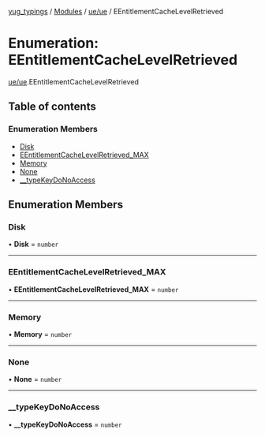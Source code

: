 [yug_typings](../README.md) / [Modules](../modules.md) / [ue/ue](../modules/ue_ue.md) / EEntitlementCacheLevelRetrieved

# Enumeration: EEntitlementCacheLevelRetrieved

[ue/ue](../modules/ue_ue.md).EEntitlementCacheLevelRetrieved

## Table of contents

### Enumeration Members

- [Disk](ue_ue.EEntitlementCacheLevelRetrieved.md#disk)
- [EEntitlementCacheLevelRetrieved\_MAX](ue_ue.EEntitlementCacheLevelRetrieved.md#eentitlementcachelevelretrieved_max)
- [Memory](ue_ue.EEntitlementCacheLevelRetrieved.md#memory)
- [None](ue_ue.EEntitlementCacheLevelRetrieved.md#none)
- [\_\_typeKeyDoNoAccess](ue_ue.EEntitlementCacheLevelRetrieved.md#__typekeydonoaccess)

## Enumeration Members

### Disk

• **Disk** = `number`

___

### EEntitlementCacheLevelRetrieved\_MAX

• **EEntitlementCacheLevelRetrieved\_MAX** = `number`

___

### Memory

• **Memory** = `number`

___

### None

• **None** = `number`

___

### \_\_typeKeyDoNoAccess

• **\_\_typeKeyDoNoAccess** = `number`
